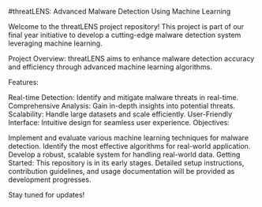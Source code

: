 #threatLENS: Advanced Malware Detection Using Machine Learning

Welcome to the threatLENS project repository! This project is part of our final year initiative to develop a cutting-edge malware detection system leveraging machine learning.

Project Overview:
threatLENS aims to enhance malware detection accuracy and efficiency through advanced machine learning algorithms.

Features:

Real-time Detection: Identify and mitigate malware threats in real-time.
Comprehensive Analysis: Gain in-depth insights into potential threats.
Scalability: Handle large datasets and scale efficiently.
User-Friendly Interface: Intuitive design for seamless user experience.
Objectives:

Implement and evaluate various machine learning techniques for malware detection.
Identify the most effective algorithms for real-world application.
Develop a robust, scalable system for handling real-world data.
Getting Started:
This repository is in its early stages. Detailed setup instructions, contribution guidelines, and usage documentation will be provided as development progresses.

Stay tuned for updates!
